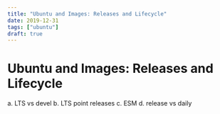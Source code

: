 ```yaml
---
title: "Ubuntu and Images: Releases and Lifecycle"
date: 2019-12-31
tags: ["ubuntu"]
draft: true
---
```


# Ubuntu and Images: Releases and Lifecycle

a. LTS vs devel
b. LTS point releases
c. ESM
d. release vs daily
